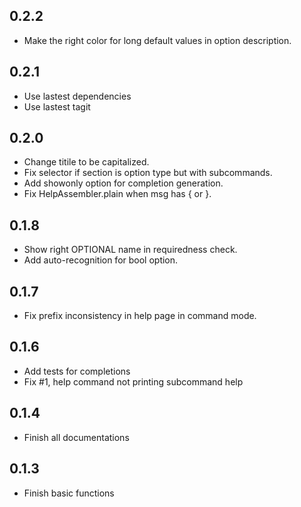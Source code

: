 ## 0.2.2
- Make the right color for long default values in option description.

## 0.2.1
- Use lastest dependencies
- Use lastest tagit

## 0.2.0
- Change titile to be capitalized.
- Fix selector if section is option type but with subcommands.
- Add showonly option for completion generation.
- Fix HelpAssembler.plain when msg has { or }.

## 0.1.8
- Show right OPTIONAL name in requiredness check.
- Add auto-recognition for bool option.

## 0.1.7
- Fix prefix inconsistency in help page in command mode.

## 0.1.6
- Add tests for completions
- Fix #1, help command not printing subcommand help

## 0.1.4
- Finish all documentations

## 0.1.3
- Finish basic functions
